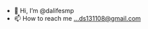 - 👋 Hi, I’m @dalifesmp
- 📫 How to reach me ...ds131108@gmail.com

<!---
dalifesmp/dalifesmp is a ✨ special ✨ repository because its `README.md` (this file) appears on your GitHub profile.
You can click the Preview link to take a look at your changes.
--->
